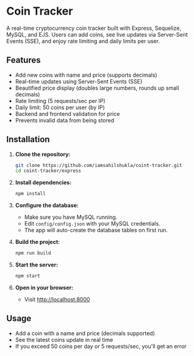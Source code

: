 # Coin Tracker

A real-time cryptocurrency coin tracker built with Express, Sequelize, MySQL, and EJS. Users can add coins, see live updates via Server-Sent Events (SSE), and enjoy rate limiting and daily limits per user.

## Features

- Add new coins with name and price (supports decimals)
- Real-time updates using Server-Sent Events (SSE)
- Beautified price display (doubles large numbers, rounds up small decimals)
- Rate limiting (5 requests/sec per IP)
- Daily limit: 50 coins per user (by IP)
- Backend and frontend validation for price
- Prevents invalid data from being stored

## Installation

1. **Clone the repository:**

   ```sh
   git clone https://github.com/iamsahilshukla/coint-tracker.git
   cd coint-tracker/express
   ```

2. **Install dependencies:**

   ```sh
   npm install
   ```

3. **Configure the database:**

   - Make sure you have MySQL running.
   - Edit `config/config.json` with your MySQL credentials.
   - The app will auto-create the database tables on first run.

4. **Build the project:**

   ```sh
   npm run build
   ```

5. **Start the server:**

   ```sh
   npm start
   ```

6. **Open in your browser:**
   - Visit [http://localhost:8000](http://localhost:8000)

## Usage

- Add a coin with a name and price (decimals supported)
- See the latest coins update in real time
- If you exceed 50 coins per day or 5 requests/sec, you'll get an error